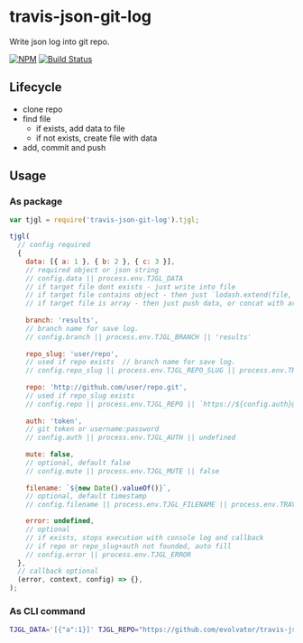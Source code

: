 # travis-json-git-log

Write json log into git repo.

[![NPM](https://img.shields.io/npm/v/travis-json-git-log.svg)](https://www.npmjs.com/package/travis-json-git-log)
[![Build Status](https://travis-ci.org/evolvator/travis-json-git-log.svg?branch=master)](https://travis-ci.org/evolvator/travis-json-git-log)

## Lifecycle

- clone repo
- find file
  - if exists, add data to file
  - if not exists, create file with data
- add, commit and push

## Usage

### As package

```js
var tjgl = require('travis-json-git-log').tjgl;

tjgl(
  // config required
  {
    data: [{ a: 1 }, { b: 2 }, { c: 3 }],
    // required object or json string
    // config.data || process.env.TJGL_DATA
    // if target file dont exists - just write into file
    // if target file contains object - then just `lodash.extend(file, data)`
    // if target file is array - then just push data, or concat with array-data
    
    branch: 'results',
    // branch name for save log.
    // config.branch || process.env.TJGL_BRANCH || 'results'
    
    repo_slug: 'user/repo',
    // used if repo exists  // branch name for save log.
    // config.repo_slug || process.env.TJGL_REPO_SLUG || process.env.TRAVIS_REPO_SLUG || undefined
    
    repo: 'http://github.com/user/repo.git',
    // used if repo_slug exists
    // config.repo || process.env.TJGL_REPO || `https://${config.auth}@github.com/${config.repo_slug}.git` || undefined
    
    auth: 'token',
    // git token or username:password
    // config.auth || process.env.TJGL_AUTH || undefined
    
    mute: false,
    // optional, default false
    // config.mute || process.env.TJGL_MUTE || false
    
    filename: `${new Date().valueOf()}`,
    // optional, default timestamp
    // config.filename || process.env.TJGL_FILENAME || process.env.TRAVIS_BUILD_ID || new Date().valueOf()

    error: undefined,
    // optional
    // if exists, stops execution with console log and callback
    // if repo or repo_slug+auth not founded, auto fill
    // config.error || process.env.TJGL_ERROR
  },
  // callback optional
  (error, context, config) => {},
);
```

### As CLI command

```sh
TJGL_DATA='[{"a":1}]' TJGL_REPO="https://github.com/evolvator/travis-json-git-log.git" node ./node_modules/travis-json-git-log
```
